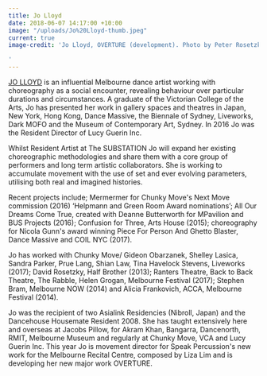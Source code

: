 ```yaml
---
title: Jo Lloyd
date: 2018-06-07 14:17:00 +10:00
image: "/uploads/Jo%20Lloyd-thumb.jpeg"
current: true
image-credit: 'Jo Lloyd, OVERTURE (development). Photo by Peter Rosetzky

'
---
```


[JO LLOYD](https://www.jolloyd.com) is an influential Melbourne dance artist working with choreography as a social encounter, revealing behaviour over particular durations and circumstances. A graduate of the Victorian College of the Arts, Jo has presented her work in gallery spaces and theatres in Japan, New York, Hong Kong, Dance Massive, the Biennale of Sydney, Liveworks, Dark MOFO and the Museum of Contemporary Art, Sydney. In 2016 Jo was the Resident Director of Lucy Guerin Inc. 

Whilst Resident Artist at The SUBSTATION Jo will expand her existing choreographic methodologies and share them with a core group of performers and long term artistic collaborators. She is working to accumulate movement with the use of set and ever evolving parameters, utilising both real and imagined histories. 

Recent projects include; Mermermer for Chunky Move's Next Move commission (2016) ‘Helpmann and Green Room Award nominations’; All Our Dreams Come True, created with Deanne Butterworth for MPavilion and BUS Projects (2016); Confusion for Three, Arts House (2015); choreography for Nicola Gunn's award winning Piece For Person And Ghetto Blaster, Dance Massive and COIL NYC (2017). 

Jo has worked with Chunky Move/ Gideon Obarzanek, Shelley Lasica, Sandra Parker, Prue Lang, Shian Law, Tina Havelock Stevens, Liveworks (2017); David Rosetzky, Half Brother (2013); Ranters Theatre, Back to Back Theatre, The Rabble, Helen Grogan, Melbourne Festival (2017); Stephen Bram, Melbourne NOW (2014) and Alicia Frankovich, ACCA, Melbourne Festival (2014). 

Jo was the recipient of two Asialink Residencies (Nibroll, Japan) and the Dancehouse Housemate Resident 2008. She has taught extensively here and overseas at Jacobs Pillow, for Akram Khan, Bangarra, Dancenorth, RMIT, Melbourne Museum and regularly at Chunky Move, VCA and Lucy Guerin Inc. This year Jo is movement director for Speak Percussion's new work for the Melbourne Recital Centre, composed by Liza Lim and is developing her new major work OVERTURE. 